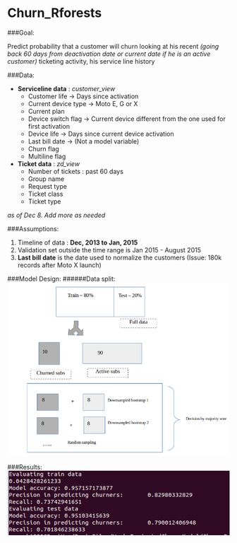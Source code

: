 # Churn_Rforests
###Goal:

Predict probability that a customer will churn looking at 
his recent *(going back 60 days from deactivation date or current date
if he is an active customer)* ticketing activity, his service line history

###Data:
* **Serviceline data** : *customer_view*
  * Customer life -> Days since activation
  * Current device type -> Moto E, G or X 
  * Current plan 
  * Device switch flag -> Current device different from the one 
		used for first activation
  * Device life -> Days since current device activation
  * Last bill date -> (Not a model variable)
  * Churn flag
  * Multiline flag	
* **Ticket data** : *zd_view*
  * Number of tickets : past 60 days 
  * Group name
  * Request type
  * Ticket class
  * Ticket type

*as of Dec 8. Add more as needed*	
	

###Assumptions:
1. Timeline of data : **Dec, 2013 to Jan, 2015**
2. Validation set outside the time range is Jan 2015 - August 2015
3. **Last bill date** is the date used to normalize the customers
		(Issue: 180k records after Moto X launch)
	
	
###Model Design:
######Data split: 
![Data split](/Screenshots/datasplit.png)


###Results:
![Results](/Screenshots/Result.png)


